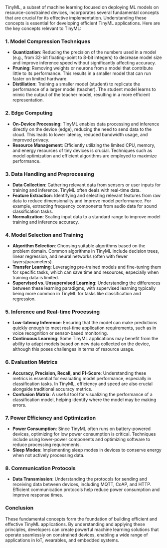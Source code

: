 TinyML, a subset of machine learning focused on deploying ML models on resource-constrained devices, incorporates several fundamental concepts that are crucial for its effective implementation. Understanding these concepts is essential for developing efficient TinyML applications. Here are the key concepts relevant to TinyML:

### 1. **Model Compression Techniques**

   - **Quantization**: Reducing the precision of the numbers used in a model (e.g., from 32-bit floating-point to 8-bit integers) to decrease model size and improve inference speed without significantly affecting accuracy.
   - **Pruning**: Removing weights or neurons from a model that contribute little to its performance. This results in a smaller model that can run faster on limited hardware.
   - **Distillation**: Training a smaller model (student) to replicate the performance of a larger model (teacher). The student model learns to mimic the output of the teacher model, resulting in a more efficient representation.

### 2. **Edge Computing**

   - **On-Device Processing**: TinyML enables data processing and inference directly on the device (edge), reducing the need to send data to the cloud. This leads to lower latency, reduced bandwidth usage, and improved privacy.
   - **Resource Management**: Efficiently utilizing the limited CPU, memory, and energy resources of tiny devices is crucial. Techniques such as model optimization and efficient algorithms are employed to maximize performance.

### 3. **Data Handling and Preprocessing**

   - **Data Collection**: Gathering relevant data from sensors or user inputs for training and inference. TinyML often deals with real-time data.
   - **Feature Extraction**: Identifying and selecting relevant features from raw data to reduce dimensionality and improve model performance. For example, extracting frequency components from audio data for sound classification tasks.
   - **Normalization**: Scaling input data to a standard range to improve model training and inference accuracy.

### 4. **Model Selection and Training**

   - **Algorithm Selection**: Choosing suitable algorithms based on the problem domain. Common algorithms in TinyML include decision trees, linear regression, and neural networks (often with fewer layers/parameters).
   - **Transfer Learning**: Leveraging pre-trained models and fine-tuning them for specific tasks, which can save time and resources, especially when training data is limited.
   - **Supervised vs. Unsupervised Learning**: Understanding the differences between these learning paradigms, with supervised learning typically being more common in TinyML for tasks like classification and regression.

### 5. **Inference and Real-time Processing**

   - **Low-latency Inference**: Ensuring that the model can make predictions quickly enough to meet real-time application requirements, such as in voice recognition or sensor-based monitoring.
   - **Continuous Learning**: Some TinyML applications may benefit from the ability to adapt models based on new data collected on the device, although this poses challenges in terms of resource usage.

### 6. **Evaluation Metrics**

   - **Accuracy, Precision, Recall, and F1-Score**: Understanding these metrics is essential for evaluating model performance, especially in classification tasks. In TinyML, efficiency and speed are also crucial alongside traditional accuracy metrics.
   - **Confusion Matrix**: A useful tool for visualizing the performance of a classification model, helping identify where the model may be making errors.

### 7. **Power Efficiency and Optimization**

   - **Power Consumption**: Since TinyML often runs on battery-powered devices, optimizing for low power consumption is critical. Techniques include using lower-power components and optimizing software to reduce processing requirements.
   - **Sleep Modes**: Implementing sleep modes in devices to conserve energy when not actively processing data.

### 8. **Communication Protocols**

   - **Data Transmission**: Understanding the protocols for sending and receiving data between devices, including MQTT, CoAP, and HTTP. Efficient communication protocols help reduce power consumption and improve response times.

### Conclusion

These fundamental concepts form the foundation of building efficient and effective TinyML applications. By understanding and applying these principles, developers can create powerful machine learning solutions that operate seamlessly on constrained devices, enabling a wide range of applications in IoT, wearables, and embedded systems.